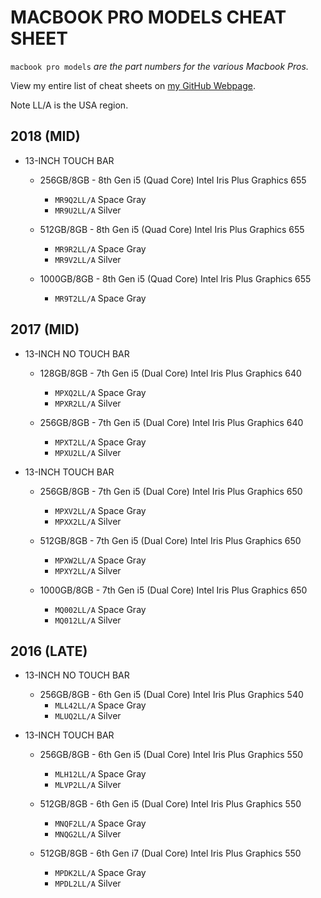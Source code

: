 # MACBOOK PRO MODELS CHEAT SHEET

`macbook pro models` _are the part numbers for the various Macbook Pros._

View my entire list of cheat sheets on
[my GitHub Webpage](https://jeffdecola.github.io/my-cheat-sheets/).

Note LL/A is the USA region.

## 2018 (MID)

* 13-INCH TOUCH BAR

  * 256GB/8GB - 8th Gen i5 (Quad Core) Intel Iris Plus Graphics 655
    * `MR9Q2LL/A`   Space Gray
    * `MR9U2LL/A`   Silver

  * 512GB/8GB - 8th Gen i5 (Quad Core) Intel Iris Plus Graphics 655
    * `MR9R2LL/A`   Space Gray
    * `MR9V2LL/A`   Silver

  * 1000GB/8GB - 8th Gen i5 (Quad Core) Intel Iris Plus Graphics 655
    * `MR9T2LL/A`   Space Gray

## 2017 (MID)

* 13-INCH NO TOUCH BAR

  * 128GB/8GB - 7th Gen i5 (Dual Core) Intel Iris Plus Graphics 640
    * `MPXQ2LL/A`   Space Gray
    * `MPXR2LL/A`   Silver

  * 256GB/8GB - 7th Gen i5 (Dual Core) Intel Iris Plus Graphics 640
    * `MPXT2LL/A`   Space Gray
    * `MPXU2LL/A`   Silver

* 13-INCH TOUCH BAR

  * 256GB/8GB - 7th Gen i5 (Dual Core) Intel Iris Plus Graphics 650
    * `MPXV2LL/A`   Space Gray
    * `MPXX2LL/A`   Silver

  * 512GB/8GB - 7th Gen i5 (Dual Core) Intel Iris Plus Graphics 650
    * `MPXW2LL/A`   Space Gray
    * `MPXY2LL/A`   Silver

  * 1000GB/8GB - 7th Gen i5 (Dual Core) Intel Iris Plus Graphics 650
    * `MQ002LL/A`   Space Gray
    * `MQ012LL/A`   Silver

## 2016 (LATE)

* 13-INCH NO TOUCH BAR

  * 256GB/8GB - 6th Gen i5 (Dual Core) Intel Iris Plus Graphics 540
    * `MLL42LL/A`   Space Gray
    * `MLUQ2LL/A`   Silver

* 13-INCH TOUCH BAR

  * 256GB/8GB - 6th Gen i5 (Dual Core) Intel Iris Plus Graphics 550
    * `MLH12LL/A`   Space Gray
    * `MLVP2LL/A`   Silver

  * 512GB/8GB - 6th Gen i5 (Dual Core) Intel Iris Plus Graphics 550
    * `MNQF2LL/A`   Space Gray
    * `MNQG2LL/A`   Silver

  * 512GB/8GB - 6th Gen i7 (Dual Core) Intel Iris Plus Graphics 550
    * `MPDK2LL/A`   Space Gray
    * `MPDL2LL/A`   Silver
